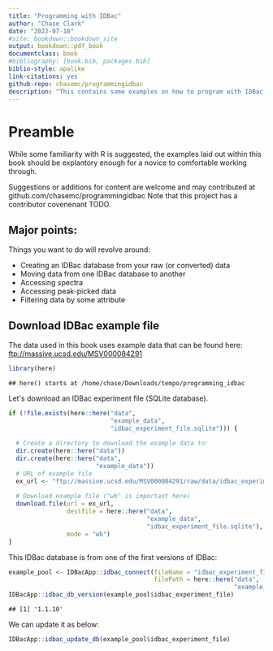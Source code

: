 ```yaml
--- 
title: "Programming with IDBac"
author: "Chase Clark"
date: "2022-07-18"
#site: bookdown::bookdown_site
output: bookdown::pdf_book
documentclass: book
#bibliography: [book.bib, packages.bib]
biblio-style: apalike
link-citations: yes
github-repo: chasemc/programmingidbac
description: "This contains some examples on how to program with IDBac; rather than, or complementing, using the Shiny app."
---
```


# Preamble

While some familiarity with R is suggested, the examples laid out within this book should be explantory enough for a novice to comfortable working through.

Suggestions or additions for content are welcome and may contributed at github.com/chasemc/programmingidbac Note that this project has a contributor covenenant TODO. 


## Major points:

Things you want to do will revolve around:

  - Creating an IDBac database from your raw (or converted) data
  - Moving data from one IDBac database to another
  - Accessing spectra 
  - Accessing peak-picked data
  - Filtering data by some attribute



## Download IDBac example file

The data used in this book uses example data that can be found here:
ftp://massive.ucsd.edu/MSV000084291


```r
library(here)
```

```
## here() starts at /home/chase/Downloads/tempo/programming_idbac
```

Let's download an IDBac experiment file (SQLite database).

```r
if (!file.exists(here::here("data",
                            "example_data",
                            "idbac_experiment_file.sqlite"))) {
  
  # Create a directory to download the example data to:
  dir.create(here::here("data"))
  dir.create(here::here("data",
                        "example_data"))
  # URL of example file
  ex_url <- "ftp://massive.ucsd.edu/MSV000084291/raw/data/idbac_experiment_file.sqlite"
  
  # Download example file ("wb" is important here)
  download.file(url = ex_url,
                destfile = here::here("data",
                                      "example_data",
                                      "idbac_experiment_file.sqlite"),
                mode = "wb")
}
```



This IDBac database is from one of the first versions of IDBac:


```r
example_pool <- IDBacApp::idbac_connect(fileName = "idbac_experiment_file",
                                        filePath = here::here("data",
                                                              "example_data"))
IDBacApp::idbac_db_version(example_pool$idbac_experiment_file)
```

```
## [1] '1.1.10'
```


We can update it as below:


```r
IDBacApp::idbac_update_db(example_pool$idbac_experiment_file)
```





